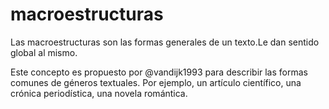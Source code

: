 # macroestructuras

Las macroestructuras son las formas generales de un texto.Le dan sentido global al mismo.

Este concepto es propuesto por @vandijk1993 para describir las formas comunes de géneros textuales. Por ejemplo, un artículo científico, una crónica periodística, una novela romántica.
